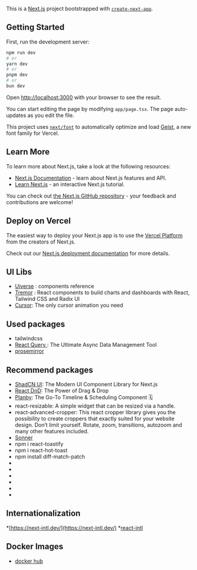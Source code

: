 This is a [Next.js](https://nextjs.org) project bootstrapped with
[`create-next-app`](https://nextjs.org/docs/app/api-reference/cli/create-next-app).

## Getting Started

First, run the development server:

```bash
npm run dev
# or
yarn dev
# or
pnpm dev
# or
bun dev
```

Open [http://localhost:3000](http://localhost:3000) with your browser to see the
result.

You can start editing the page by modifying `app/page.tsx`. The page
auto-updates as you edit the file.

This project uses
[`next/font`](https://nextjs.org/docs/app/building-your-application/optimizing/fonts)
to automatically optimize and load [Geist](https://vercel.com/font), a new font
family for Vercel.

## Learn More

To learn more about Next.js, take a look at the following resources:

- [Next.js Documentation](https://nextjs.org/docs) - learn about Next.js
  features and API.
- [Learn Next.js](https://nextjs.org/learn) - an interactive Next.js tutorial.

You can check out
[the Next.js GitHub repository](https://github.com/vercel/next.js) - your
feedback and contributions are welcome!

## Deploy on Vercel

The easiest way to deploy your Next.js app is to use the
[Vercel Platform](https://vercel.com/new?utm_medium=default-template&filter=next.js&utm_source=create-next-app&utm_campaign=create-next-app-readme)
from the creators of Next.js.

Check out our
[Next.js deployment documentation](https://nextjs.org/docs/app/building-your-application/deploying)
for more details.

## UI Libs
* [Uiverse](https://uiverse.io/loaders) : components reference
* [Tremor](https://tremor.so) :  React components to build charts and dashboards with React, Tailwind CSS and Radix UI
* [Cursor](https://cursify.vercel.app/): The only cursor animation you need

## Used packages
* tailwindcss
* [React Query ](https://tanstack.com/query/latest): The Ultimate Async Data Management Tool
* [prosemirror](https://prosemirror.net/docs/guide/#intro)

## Recommend packages
* [ShadCN UI](https://ui.shadcn.com/): The Modern UI Component Library for Next.js
* [React DnD](https://react-dnd.github.io/react-dnd/): The Power of Drag & Drop 
* [Planby](https://github.com/karolkozer/planby):  The Go-To Timeline & Scheduling Component 🗓️
* react-resizable: A simple widget that can be resized via a handle.
* react-advanced-cropper: This react cropper library gives you the possibility to create croppers that exactly suited for your website design. Don’t limit yourself. Rotate, zoom, transitions, autozoom and many other features included.
* [Sonner](https://sonner.emilkowal.ski/getting-started)
* npm i react-toastify
* npm i react-hot-toast
* npm install diff-match-patch
* 
* 
* 
* 
* 
* 

## Internationalization
*[https://next-intl.dev/](https://next-intl.dev/)
*[react-intl](https://formatjs.github.io/docs/react-intl/)

## Docker Images
* [docker hub](https://hub.docker.com/repository/docker/khactam94/nextjs-for-prod/tags)